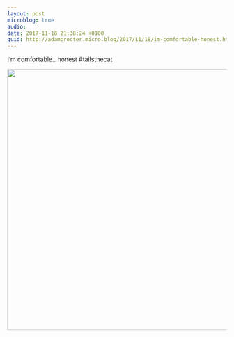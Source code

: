 ```yaml
---
layout: post
microblog: true
audio: 
date: 2017-11-18 21:38:24 +0100
guid: http://adamprocter.micro.blog/2017/11/18/im-comfortable-honest.html
---
```

I’m comfortable.. honest #tailsthecat

<img src="http://discursive.adamprocter.co.uk/uploads/2017/0794daaf70.jpg" width="600" height="600" />
